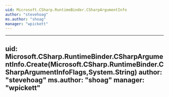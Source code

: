 ```yaml
---
uid: Microsoft.CSharp.RuntimeBinder.CSharpArgumentInfo
author: "stevehoag"
ms.author: "shoag"
manager: "wpickett"
---
```


---
uid: Microsoft.CSharp.RuntimeBinder.CSharpArgumentInfo.Create(Microsoft.CSharp.RuntimeBinder.CSharpArgumentInfoFlags,System.String)
author: "stevehoag"
ms.author: "shoag"
manager: "wpickett"
---
